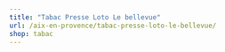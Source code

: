 ```yaml
---
title: "Tabac Presse Loto Le bellevue"
url: /aix-en-provence/tabac-presse-loto-le-bellevue/
shop: tabac
---
```

